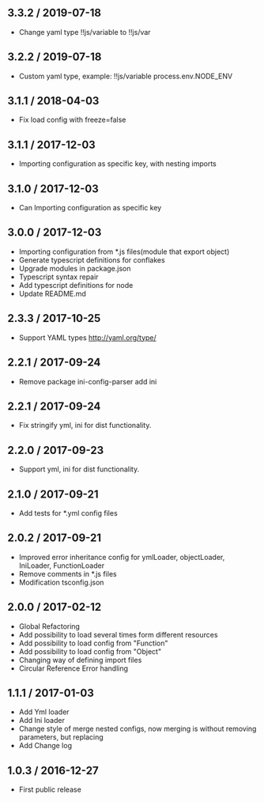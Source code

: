 3.3.2 / 2019-07-18
------------------

- Change yaml type !!js/variable to !!js/var

3.2.2 / 2019-07-18
------------------

- Custom yaml type, example: !!js/variable process.env.NODE_ENV

3.1.1 / 2018-04-03
------------------

- Fix load config with freeze=false

3.1.1 / 2017-12-03
------------------

- Importing configuration as specific key, with nesting imports

3.1.0 / 2017-12-03
------------------

- Can Importing configuration as specific key

3.0.0 / 2017-12-03
------------------

- Importing configuration from *.js files(module that export object)
- Generate typescript definitions for conflakes
- Upgrade modules in package.json
- Typescript syntax repair
- Add typescript definitions for node
- Update README.md

2.3.3 / 2017-10-25
------------------

- Support YAML types http://yaml.org/type/

2.2.1 / 2017-09-24
------------------

- Remove package ini-config-parser add ini

2.2.1 / 2017-09-24
------------------

- Fix stringify yml, ini for dist functionality.

2.2.0 / 2017-09-23
------------------

- Support yml, ini for dist functionality.

2.1.0 / 2017-09-21
------------------

- Add tests for *.yml config files

2.0.2 / 2017-09-21
------------------

- Improved error inheritance config for ymlLoader, objectLoader, IniLoader, FunctionLoader
- Remove comments in *.js files
- Modification tsconfig.json

2.0.0 / 2017-02-12
------------------

- Global Refactoring
- Add possibility to load several times form different resources
- Add possibility to load config from "Function"
- Add possibility to load config from "Object"
- Changing way of defining import files
- Circular Reference Error handling

1.1.1 / 2017-01-03
------------------

- Add Yml loader
- Add Ini loader
- Change style of merge nested configs, now merging is without removing parameters, but replacing
- Add Change log


1.0.3 / 2016-12-27
------------------

- First public release